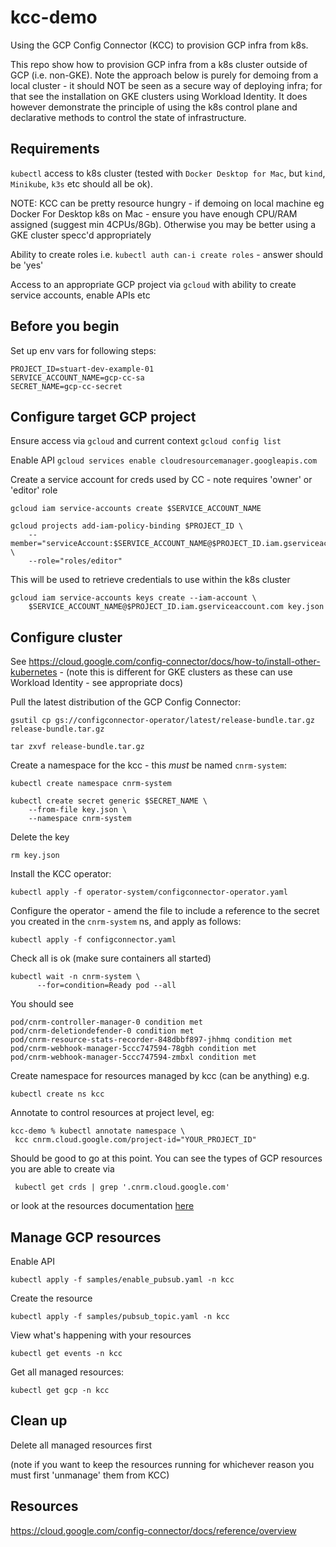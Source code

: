 # kcc-demo
Using the GCP Config Connector (KCC) to provision GCP infra from k8s.

This repo show how to provision GCP infra from a k8s cluster outside of GCP (i.e. non-GKE). Note the approach below is purely for demoing from a local cluster - it should NOT be seen as a secure way of deploying infra; for that see the installation on GKE clusters using Workload Identity. It does however demonstrate the principle of using the k8s control plane and declarative methods to control the state of infrastructure.


## Requirements
`kubectl` access to k8s cluster (tested with `Docker Desktop for Mac`, but `kind`, `Minikube`, `k3s` etc should all be ok).

NOTE: KCC can be pretty resource hungry - if demoing on local machine eg Docker For Desktop k8s on Mac - ensure you have enough CPU/RAM assigned (suggest min 4CPUs/8Gb). Otherwise you may be better using a GKE cluster specc'd appropriately

Ability to create roles i.e. 
`kubectl auth can-i create roles` - answer should be 'yes'

Access to an appropriate GCP project via `gcloud` with ability to create service accounts, enable APIs etc


## Before you begin

Set up env vars for following steps:
```
PROJECT_ID=stuart-dev-example-01
SERVICE_ACCOUNT_NAME=gcp-cc-sa
SECRET_NAME=gcp-cc-secret
```

## Configure target GCP project

Ensure access via `gcloud` and current context
`gcloud config list`

Enable API
`gcloud services enable cloudresourcemanager.googleapis.com`

Create a service account for creds used by CC - note requires 'owner' or 'editor' role

```
gcloud iam service-accounts create $SERVICE_ACCOUNT_NAME

gcloud projects add-iam-policy-binding $PROJECT_ID \
    --member="serviceAccount:$SERVICE_ACCOUNT_NAME@$PROJECT_ID.iam.gserviceaccount.com" \
    --role="roles/editor" 
```

This will be used to retrieve credentials to use within the k8s cluster

```
gcloud iam service-accounts keys create --iam-account \
    $SERVICE_ACCOUNT_NAME@$PROJECT_ID.iam.gserviceaccount.com key.json
```

## Configure cluster

See https://cloud.google.com/config-connector/docs/how-to/install-other-kubernetes - (note this is different for GKE clusters as these can use Workload Identity - see appropriate docs)

Pull the latest distribution of the GCP Config Connector: 

```
gsutil cp gs://configconnector-operator/latest/release-bundle.tar.gz release-bundle.tar.gz

tar zxvf release-bundle.tar.gz
```

Create a namespace for the kcc - this _must_ be named `cnrm-system`:
```
kubectl create namespace cnrm-system 

kubectl create secret generic $SECRET_NAME \
    --from-file key.json \
    --namespace cnrm-system
```

Delete the key
```
rm key.json
```

Install the KCC operator:
```
kubectl apply -f operator-system/configconnector-operator.yaml
```

Configure the operator - amend the [](configconnector.yaml) file to include a reference to the secret you created in the `cnrm-system` ns, and apply as follows:
```
kubectl apply -f configconnector.yaml
```


Check all is ok (make sure containers all started)

```
kubectl wait -n cnrm-system \
      --for=condition=Ready pod --all
```
You should see
```
pod/cnrm-controller-manager-0 condition met
pod/cnrm-deletiondefender-0 condition met
pod/cnrm-resource-stats-recorder-848dbbf897-jhhmq condition met
pod/cnrm-webhook-manager-5ccc747594-78gbh condition met
pod/cnrm-webhook-manager-5ccc747594-zmbxl condition met
```

Create namespace for resources managed by kcc (can be anything) e.g.

```
kubectl create ns kcc
```

Annotate to control resources at project level, eg:

```
kcc-demo % kubectl annotate namespace \
 kcc cnrm.cloud.google.com/project-id="YOUR_PROJECT_ID"
```

Should be good to go at this point. You can see the types of GCP resources you are able to create via 
```
 kubectl get crds | grep '.cnrm.cloud.google.com'
 ```
or look at the resources documentation [here](https://cloud.google.com/config-connector/docs/reference/overview)


## Manage GCP resources

Enable API [](samples/enable_pubsub.yaml)
```
kubectl apply -f samples/enable_pubsub.yaml -n kcc
```

Create the resource
```
kubectl apply -f samples/pubsub_topic.yaml -n kcc
```

View what's happening with your resources

```
kubectl get events -n kcc
```

Get all managed resources:
```
kubectl get gcp -n kcc
```

## Clean up

Delete all managed resources first 

(note if you want to keep the resources running for whichever reason you must first 'unmanage' them from KCC)


## Resources

https://cloud.google.com/config-connector/docs/reference/overview